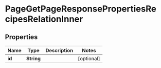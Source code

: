 

# PageGetPageResponsePropertiesRecipesRelationInner


## Properties

| Name | Type | Description | Notes |
|------------ | ------------- | ------------- | -------------|
|**id** | **String** |  |  [optional] |




